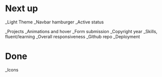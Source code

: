 # Next up
_Light Theme
_Navbar hamburger
_Active status
<!-- _Hero background -->
_Projects
_Animations and hover
_Form submission
_Copyright year
_Skills, fluent/learning
_Overall responsiveness
_Github repo
_Deployment

# Done
_Icons